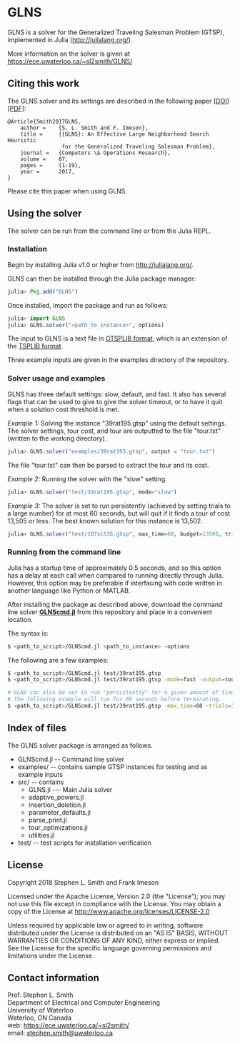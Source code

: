 # GLNS

GLNS is a solver for the Generalized Traveling Salesman Problem (GTSP), implemented in Julia (<http://julialang.org/>).

More information on the solver is given at <https://ece.uwaterloo.ca/~sl2smith/GLNS/>

## Citing this work
The GLNS solver and its settings are described in the following paper
[[DOI]](https://doi.org/10.1016/j.cor.2017.05.010) [[PDF]](https://ece.uwaterloo.ca/~sl2smith/papers/2017COR-GLNS.pdf):

	@Article{Smith2017GLNS,
		author =    {S. L. Smith and F. Imeson},
		title =     {{GLNS}: An Effective Large Neighborhood Search Heuristic
		             for the Generalized Traveling Salesman Problem},
		journal =   {Computers \& Operations Research},
		volume =    87,
		pages =     {1-19},
		year =      2017,
	}

Please cite this paper when using GLNS.


## Using the solver

The solver can be run from the command line or from the Julia REPL.

### Installation

Begin by installing Julia v1.0 or higher from <http://julialang.org/>.

GLNS can then be installed through the Julia package manager:
```julia
julia> Pkg.add("GLNS")
```

Once installed, import the package and run as follows:
```julia
julia> import GLNS
julia> GLNS.solver("<path_to_instance>", options)
```

The input to GLNS is a text file in
[GTSPLIB format](http://www.cs.rhul.ac.uk/home/zvero/GTSPLIB/), which is an extension of the
[TSPLIB format](https://www.iwr.uni-heidelberg.de/groups/comopt/software/TSPLIB95/).  

Three example inputs are given in the examples directory of the repository.


### Solver usage and examples

GLNS has three default settings: slow, default, and fast.
It also has several flags that can be used to give to give the solver
timeout, or to have it quit when a solution cost threshold is met.

*Example 1:* Solving the instance "39rat195.gtsp" using the default settings.  The solver settings, tour cost, and tour are outputted to the file "tour.txt" (written to the working directory).

```julia
julia> GLNS.solver("examples/39rat195.gtsp", output = "tour.txt")
```

The file "tour.txt" can then be parsed to extract the tour and its cost.


*Example 2:*  Running the solver with the "slow" setting.

```julia
julia> GLNS.solver("test/39rat195.gtsp", mode="slow")
```

*Example 3:*  The solver is set to run persistently (achieved by setting trials to a large number) for at most 60 seconds,
but will quit if it finds a tour of cost 13,505 or less.  The best known solution for this instance is 13,502.

```julia
julia> GLNS.solver("test/107si535.gtsp", max_time=60, budget=13505, trials=100000)
```

### Running from the command line

Julia has a startup time of approximately 0.5 seconds, and so  this option has a delay at each call when compared to running directly through Julia.  However, this option may be preferable if interfacing with code written in another language like Python or MATLAB.  

After installing the package as described above, download the command line solver [**GLNScmd.jl**](https://raw.githubusercontent.com/stephenlsmith/GLNS.jl/master/GLNScmd.jl) from this repository and place in a convenient location.

The syntax is:

```bash
$ <path_to_script>/GLNScmd.jl <path_to_instance> -options
```

The following are a few examples:

```bash
$ <path_to_script>/GLNScmd.jl test/39rat195.gtsp
$ <path_to_script>/GLNScmd.jl test/39rat195.gtsp -mode=fast -output=tour.txt

# GLNS can also be set to run "persistently" for a given amount of time.
# The following example will run for 60 seconds before terminating.
$ <path_to_script>/GLNScmd.jl test/39rat195.gtsp -max_time=60 -trials=100000
```



## Index of files
The GLNS solver package is arranged as follows.

- GLNScmd.jl -- Command line solver
- examples/ -- contains sample GTSP instances for testing and as example inputs
- src/ -- contains
    - GLNS.jl --- Main Julia solver
	- adaptive_powers.jl
	- insertion_deletion.jl
	- parameter_defaults.jl
	- parse_print.jl
	- tour_optimizations.jl
	- utilities.jl
- test/ -- test scripts for installation verification


## License
Copyright 2018 Stephen L. Smith and Frank Imeson

Licensed under the Apache License, Version 2.0 (the "License");
you may not use this file except in compliance with the License.
You may obtain a copy of the License at  <http://www.apache.org/licenses/LICENSE-2.0>

Unless required by applicable law or agreed to in writing, software
distributed under the License is distributed on an "AS IS" BASIS,
WITHOUT WARRANTIES OR CONDITIONS OF ANY KIND, either express or implied.
See the License for the specific language governing permissions and
limitations under the License.


## Contact information

Prof. Stephen L. Smith   
Department of Electrical and Computer Engineering   
University of Waterloo   
Waterloo, ON Canada   
web: <https://ece.uwaterloo.ca/~sl2smith/>   
email: <stephen.smith@uwaterloo.ca>   

